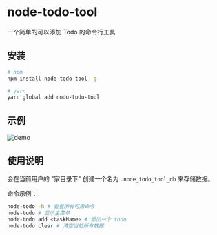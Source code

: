 # node-todo-tool

一个简单的可以添加 Todo 的命令行工具

## 安装

```bash
# npm
npm install node-todo-tool -g

# yarn
yarn global add nodo-todo-tool
```

## 示例

![demo](https://github.com/nbhaohao/node-todo-tool/blob/master/demo.gif)

## 使用说明
会在当前用户的 "家目录下" 创建一个名为 `.node_todo_tool_db` 来存储数据。

命令示例：
``` bash
node-todo -h # 查看所有可用命令
node-todo # 显示主菜单
node-todo add <taskName> # 添加一个 todo
node-todo clear # 清空当前所有数据
```
